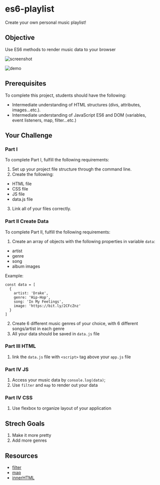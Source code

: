 # es6-playlist

Create your own personal music playlist!

## Objective

Use ES6 methods to render music data to your browser

![screenshot](https://i.imgur.com/mKQee7N.png)

![demo](https://i.imgur.com/5vo5BBC.gif)

## Prerequisites

To complete this project, students should have the following:
* Intermediate understanding of HTML structures (divs, attributes, images...etc.).
* Intermediate understanding of JavaScript ES6 and DOM (variables, event listeners, map, filter...etc.)

## Your Challenge

### Part I

To complete Part I, fulfill the following requirements:
1. Set up your project file structure through the command line.
2. Create the following:
* HTML file
* CSS file
* JS file
* data.js file
3. Link all of your files correctly.

### Part II Create Data

To complete Part II, fulfill the following requirements:

1. Create an array of objects with the following properties in variable `data`:
  - artist
  - genre
  - song
  - album images
  
  Example:
  ```
  const data = [
    {
      artist: 'Drake',
      genre: 'Hip-Hop',
      song: 'In My Feelings',
      image: 'https://bit.ly/2CFcZnz'
    }
  ]
  ```
2. Create 6 different music genres of your choice, with 6 different songs/artist in each genre
3. All your data should be saved in `data.js` file


### Part III HTML

1. link the `data.js` file with `<script>` tag above your `app.js` file

### Part IV JS

1. Access your music data by `console.log(data)`;
2. Use `filter` and `map` to render out your data

### Part IV CSS

1. Use flexbox to organize layout of your application

## Strech Goals

1. Make it more pretty
2. Add more genres

## Resources

- [filter](https://developer.mozilla.org/en-US/docs/Web/JavaScript/Reference/Global_Objects/Array/filter)
- [map](https://developer.mozilla.org/en-US/docs/Web/JavaScript/Reference/Global_Objects/Array/map)
- [innerHTML](https://www.w3schools.com/jsref/prop_html_innerhtml.asp)
